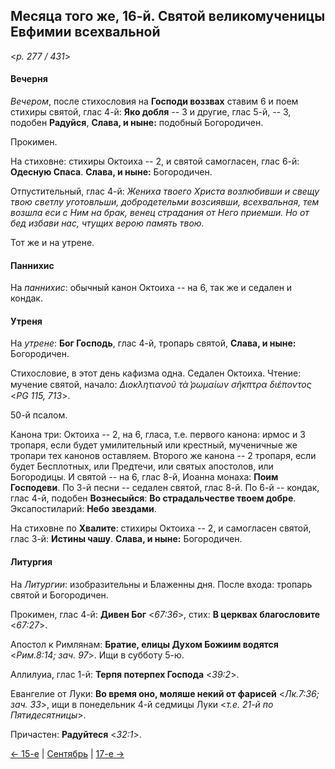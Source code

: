 
## Месяца того же, 16-й. Святой великомученицы Евфимии всехвальной 

<*p. 277 / 431*>

#### Вечерня

*Вечером*, после стихословия на **Господи воззвах** ставим 6 и поем стихиры святой, 
глас 4-й: **Яко добля** -- 3 и другие, глас 5-й, -- 3, подобен **Радуйся**, 
**Слава, и ныне:** подобный Богородичен. 

Прокимен. 

На стиховне: стихиры Октоиха -- 2, и святой самогласен, глас 6-й: **Одесную Спаса**. 
**Слава, и ныне:** Богородичен. 

Отпустительный, глас 4-й: *Жениха твоего Христа возлюбивши и свещу твою светлу уготовльши, 
добродетельми возсиявши, всехвальная, тем возшла еси с Ним на брак, венец страдания 
от Него приемши. Но от бед избави нас, чтущих верою память твою.* 

Тот же и на утрене.  

#### Паннихис

На *паннихис*: обычный канон Октоиха -- на 6, так же и седален и кондак.

#### Утреня

На *утрене*: **Бог Господь**, глас 4-й, тропарь святой, **Слава, и ныне:** Богородичен.  

Стихословие, в этот день кафизма одна. Седален Октоиха. 
Чтение: мучение святой, начало: *Διοκλητιανοῦ τὰ ̔ρωμαίων σῆκπτρα διέποντος* <*PG 115, 713*>.

50-й псалом. 

Канона три: Октоиха -- 2, на 6, гласа, т.е. первого канона: ирмос и 3 тропаря, если 
будет умилительный или крестный, мученичные же тропари тех канонов оставляем. Второго же 
канона -- 2 тропаря, если будет Бесплотных, или Предтечи, или святых апостолов, или Богородицы. 
И святой -- на 6, глас 8-й, Иоанна монаха: **Поим Господеви**. 
По 3-й песни -- седален святой, глас 8-й. 
По 6-й -- кондак, глас 4-й, подобен **Вознесыйся**: **Во страдальчестве твоем добре**. 
Эксапостиларий: **Небо звездами**.

На стиховне по **Хвалите**: стихиры Октоиха -- 2, и самогласен святой, глас 3-й: **Истины чашу**. 
**Слава, и ныне:** Богородичен. 

#### Литургия

На *Литургии*: изобразительны и Блаженны дня. 
После входа: тропарь святой и Богородичен. 
 
Прокимен, глас 4-й: **Дивен Бог** <*67:36*>, стих: **В церквах благословите** <*67:27*>. 
 
Апостол к Римлянам: **Братие, елицы Духом Божиим водятся** <*Рим.8:14; зач. 97*>. Ищи в субботу 5-ю. 

Аллилуиа, глас 1-й: **Терпя потерпех Господа** <*39:2*>. 

Евангелие от Луки: **Во время оно, моляше некий от фарисей** <*Лк.7:36; зач. 33*>, ищи в понедельник 
4-й седмицы Луки <*т.е. 21-й по Пятидесятницы*>.

Причастен: **Радуйтеся** <*32:1*>.

[← 15-е](09_15_EUR.ru.md) | [Сентябрь](README.md#16-й) | [17-е →](09_17_EUR.ru.md)
